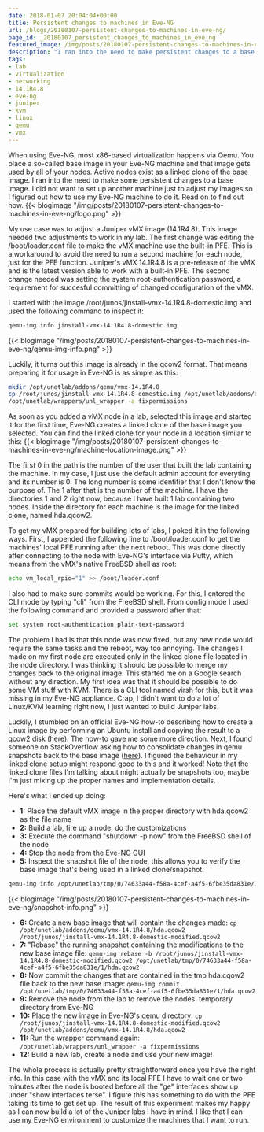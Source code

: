 ```yaml
---
date: 2018-01-07 20:04:04+00:00
title: Persistent changes to machines in Eve-NG
url: /blogs/20180107-persistent-changes-to-machines-in-eve-ng/
page_id: _20180107_persistent_changes_to_machines_in_eve_ng
featured_image: /img/posts/20180107-persistent-changes-to-machines-in-eve-ng/logo.png
description: "I ran into the need to make persistent changes to a base image used in Eve-NG. I figured out how to use the Eve-NG machine itself to make these changes."
tags:
- lab
- virtualization
- networking
- 14.1R4.8
- eve-ng
- juniper
- kvm
- linux
- qemu
- vmx
---
```


When using Eve-NG, most x86-based virtualization happens via Qemu. You place a so-called base image in your Eve-NG machine and that image gets used by all of your nodes. Active nodes exist as a linked clone of the base image. I ran into the need to make some persistent changes to a base image. I did not want to set up another machine just to adjust my images so I figured out how to use my Eve-NG machine to do it. Read on to find out how.
{{< blogimage "/img/posts/20180107-persistent-changes-to-machines-in-eve-ng/logo.png" >}}
<!-- more -->
My use case was to adjust a Juniper vMX image (14.1R4.8). This image needed two adjustments to work in my lab. The first change was editing the /boot/loader.conf file to make the vMX machine use the built-in PFE. This is a workaround to avoid the need to run a second machine for each node, just for the PFE function. Juniper's vMX 14.1R4.8 is a pre-release of the vMX and is the latest version able to work with a built-in PFE.
The second change needed was setting the system root-authentication password, a requirement for succesful committing of changed configuration of the vMX.

I started with the image /root/junos/jinstall-vmx-14.1R4.8-domestic.img and used the following command to inspect it:
```bash
qemu-img info jinstall-vmx-14.1R4.8-domestic.img
```
{{< blogimage "/img/posts/20180107-persistent-changes-to-machines-in-eve-ng/qemu-img-info.png" >}}

Luckily, it turns out this image is already in the qcow2 format. That means preparing it for usage in Eve-NG is as simple as this:
```bash
mkdir /opt/unetlab/addons/qemu/vmx-14.1R4.8
cp /root/junos/jinstall-vmx-14.1R4.8-domestic.img /opt/unetlab/addons/qemu/vmx-14.1R4.8/hda.qcow2
/opt/unetlab/wrappers/unl_wrapper -a fixpermissions
```

As soon as you added a vMX node in a lab, selected this image and started it for the first time, Eve-NG creates a linked clone of the base image you selected. You can find the linked clone for your node in a location similar to this:
{{< blogimage "/img/posts/20180107-persistent-changes-to-machines-in-eve-ng/machine-location-image.png" >}}

The first 0 in the path is the number of the user that built the lab containing the machine. In my case, I just use the default admin account for everyting and its number is 0. The long number is some identifier that I don't know the purpose of. The 1 after that is the number of the machine. I have the directories 1 and 2 right now, because I have built 1 lab containing two nodes. Inside the directory for each machine is the image for the linked clone, named hda.qcow2.

To get my vMX prepared for building lots of labs, I poked it in the following ways. First, I appended the following line to /boot/loader.conf to get the machines' local PFE running after the next reboot. This was done directly after connecting to the node with Eve-NG's interface via Putty, which means from the vMX's native FreeBSD shell as root:
```bash
echo vm_local_rpio="1" >> /boot/loader.conf
```

I also had to make sure commits would be working. For this, I entered the CLI mode by typing "cli" from the FreeBSD shell. From config mode I used the following command and provided a password after that:
```bash
set system root-authentication plain-text-password
```

The problem I had is that this node was now fixed, but any new node would require the same tasks and the reboot, way too annoying. The changes I made on my first node are executed only in the linked clone file located in the node directory. I was thinking it should be possible to merge my changes back to the original image. This started me on a Google search without any direction. My first idea was that it should be possible to do some VM stuff with KVM. There is a CLI tool named virsh for this, but it was missing in my Eve-NG appliance. Crap, I didn't want to do a lot of Linux/KVM learning right now, I just wanted to build Juniper labs.

Luckily, I stumbled on an official Eve-NG how-to describing how to create a Linux image by performing an Ubuntu install and copying the result to a qcow2 disk ([here](http://www.eve-ng.net/index.php/documentation/howto-s/106-howto-create-own-linux-image)). The how-to gave me some more direction. Next, I found someone on StackOverflow asking how to consolidate changes in qemu snapshots back to the base image ([here](https://stackoverflow.com/questions/22913384/transforming-qcows2-snapshot-plus-backing-file-into-standalone-image-file)). I figured the behaviour in my linked clone setup might respond good to this and it worked! Note that the linked clone files I'm talking about might actually be snapshots too, maybe I'm just mixing up the proper names and implementation details.

Here's what I ended up doing:

* **1:** Place the default vMX image in the proper directory with hda.qcow2 as the file name
* **2:** Build a lab, fire up a node, do the customizations
* **3:** Execute the command "shutdown -p now" from the FreeBSD shell of the node
* **4:** Stop the node from the Eve-NG GUI
* **5:** Inspect the snapshot file of the node, this allows you to verify the base image that's being used in a linked clone/snapshot:
```bash
qemu-img info /opt/unetlab/tmp/0/74633a44-f58a-4cef-a4f5-6fbe35da831e/1/hda.qcow2
```
{{< blogimage "/img/posts/20180107-persistent-changes-to-machines-in-eve-ng/snapshot-info.png" >}}
* **6:** Create a new base image that will contain the changes made:
`cp /opt/unetlab/addons/qemu/vmx-14.1R4.8/hda.qcow2 /root/junos/jinstall-vmx-14.1R4.8-domestic-modified.qcow2`
* **7:** "Rebase" the running snapshot containing the modifications to the new base image file: 
`qemu-img rebase -b /root/junos/jinstall-vmx-14.1R4.8-domestic-modified.qcow2 /opt/unetlab/tmp/0/74633a44-f58a-4cef-a4f5-6fbe35da831e/1/hda.qcow2`
* **8:** Now commit the changes that are contained in the tmp hda.cqow2 file back to the new base image:
`qemu-img commit /opt/unetlab/tmp/0/74633a44-f58a-4cef-a4f5-6fbe35da831e/1/hda.qcow2`
* **9:** Remove the node from the lab to remove the nodes' temporary directory from Eve-NG
* **10:** Place the new image in Eve-NG's qemu directory:
`cp /root/junos/jinstall-vmx-14.1R4.8-domestic-modified.qcow2 /opt/unetlab/addons/qemu/vmx-14.1R4.8/hda.qcow2`
* **11:** Run the wrapper command again:
`/opt/unetlab/wrappers/unl_wrapper -a fixpermissions`
* **12:** Build a new lab, create a node and use your new image!

The whole process is actually pretty straightforward once you have the right info. In this case with the vMX and its local PFE I have to wait one or two minutes after the node is booted before all the "ge" interfaces show up under "show interfaces terse". I figure this has something to do with the PFE taking its time to get set up. The result of this experiment makes my happy as I can now build a lot of the Juniper labs I have in mind. I like that I can use my Eve-NG environment to customize the machines that I want to run.
